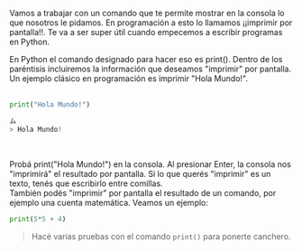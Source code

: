 Vamos a trabajar con un comando que te permite mostrar en la consola lo que nosotros le pidamos. En programación a esto lo llamamos ¡¡imprimir por pantalla!!. Te va a ser super útil cuando empecemos a escribir programas en Python.<br>

En Python el comando designado para hacer eso es print(). Dentro de los paréntisis incluiremos la información que deseamos "imprimir" por pantalla. 
Un ejemplo clásico en programación es imprimir "Hola Mundo!".<br>
<br>

``` python
print("Hola Mundo!")
```

``` python
ム
> Hola Mundo!
```
<br>

Probá print("Hola Mundo!") en la consola. Al presionar Enter, la consola nos "imprimirá" el resultado por pantalla. Si lo que querés "imprimir" es un texto, tenés que escribirlo entre comillas.<br>
También podés "imprimir" por pantalla el resultado de un comando, por ejemplo una cuenta matemática.
Veamos un ejemplo:
<br>

``` python
print(5*5 + 4)
```
> Hacé varias pruebas con el comando `print()` para ponerte canchero.
